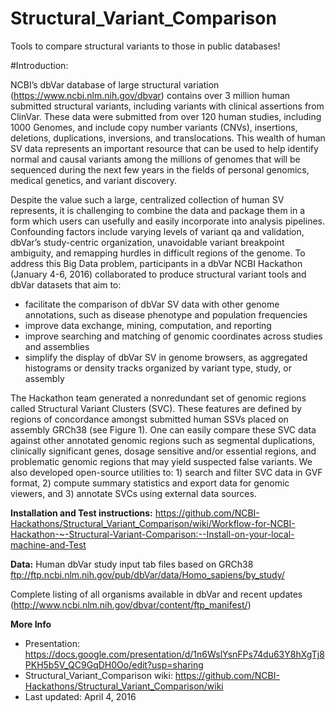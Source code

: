 # Structural_Variant_Comparison 

Tools to compare structural variants to those in public databases! 

#Introduction:

NCBI’s dbVar database of large structural variation (https://www.ncbi.nlm.nih.gov/dbvar) contains over 3 million human submitted structural variants, including variants with clinical assertions from ClinVar. These data were submitted from over 120 human studies, including 1000 Genomes, and include copy number variants (CNVs), insertions, deletions, duplications, inversions, and translocations. This wealth of human SV data represents an important resource that can be used to help identify normal and causal variants among the millions of genomes that will be sequenced during the next few years in the fields of personal genomics, medical genetics, and variant discovery.

Despite the value such a large, centralized collection of human SV represents, it is challenging to combine the data and package them in a form which users can usefully and easily incorporate into analysis pipelines. Confounding factors include varying levels of variant qa and validation, dbVar’s study-centric organization, unavoidable variant breakpoint ambiguity, and remapping hurdles in difficult regions of the genome. To address this Big Data problem, participants in a dbVar NCBI Hackathon (January 4-6, 2016) collaborated to produce structural variant tools and dbVar datasets that aim to:

* facilitate the comparison of dbVar SV data with other genome annotations, such as disease phenotype and population frequencies
* improve data exchange, mining, computation, and reporting
* improve searching and matching of genomic coordinates across studies and assemblies
* simplify the display of dbVar SV in genome browsers, as aggregated histograms or density tracks organized by variant type, study, or assembly

The Hackathon team generated a non­redundant set of genomic regions called Structural Variant Clusters (SVC). These features are defined by regions of concordance amongst submitted human SSVs placed on assembly GRCh38 (see Figure 1). 
One can easily compare these SVC data against other annotated genomic regions such as segmental duplications, clinically significant genes, dosage sensitive and/or essential regions, and problematic genomic regions that may yield suspected false variants. We also developed open-source utilities to: 1) search and filter SVC data in GVF format, 2) compute summary statistics and export data for genomic viewers, and 3) annotate SVCs using external data sources.

**Installation and Test instructions:**
https://github.com/NCBI-Hackathons/Structural_Variant_Comparison/wiki/Workflow-for-NCBI-Hackathon-~-Structural-Variant-Comparison:--Install-on-your-local-machine-and-Test

**Data:**
Human dbVar study input tab files based on GRCh38 
 ftp://ftp.ncbi.nlm.nih.gov/pub/dbVar/data/Homo_sapiens/by_study/

Complete listing of all organisms available in dbVar and recent updates (http://www.ncbi.nlm.nih.gov/dbvar/content/ftp_manifest/)

**More Info**
* Presentation:
    https://docs.google.com/presentation/d/1n6WslYsnFPs74du63Y8hXgTj8PKH5b5V_QC9GqDH0Oo/edit?usp=sharing
* Structural_Variant_Comparison wiki:
    https://github.com/NCBI-Hackathons/Structural_Variant_Comparison/wiki
* Last updated:
    April 4, 2016
